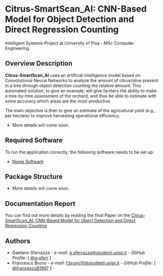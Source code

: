 
# Citrus-SmartScan_AI: CNN-Based Model for Object Detection and Direct Regression Counting

Intelligent Systems Project at University of Pisa - MSc Computer Engineering

## Overview Description

**Citrus-SmartScan_AI** uses an artificial intelligence model based on Convolutional Neural Networks to analyze the amount of citrus/olive present in a tree through object detection counting the relative amount. This automated solution, to give an example, will give farmers the ability to make a tree-by-tree assessment of the orchard, and thus be able to estimate with some accuracy which areas are the most productive.

The main objective is then to give an estimate of the agricultural yield (e.g., per hectare) to improve harvesting operational efficiency.

- More details will come soon.

## Required Software

To run the application correctly, the following software needs to be set up:

- [Nome Software](link/software)

## Package Structure

 - More details will come soon.

## Documentation Report

You can find out more details by reading the final Paper on the [Citrus-SmartScan_AI: CNN-Based Model for Obect Detection and Direct Regression Counting](/docs/paper.pdf)

## Authors

* Gaetano Sferrazza - *e-mail*: g.sferrazza@studenti.unipi.it - *GitHub Profile*: [ [@g-sferr](https://github.com/g-sferr) ]
* Francesco Bruno - *e-mail*: f.bruno10@studenti.unipi.it - *GitHub Profile*: [ [@francescoB1997](https://github.com/francescoB1997) ]

